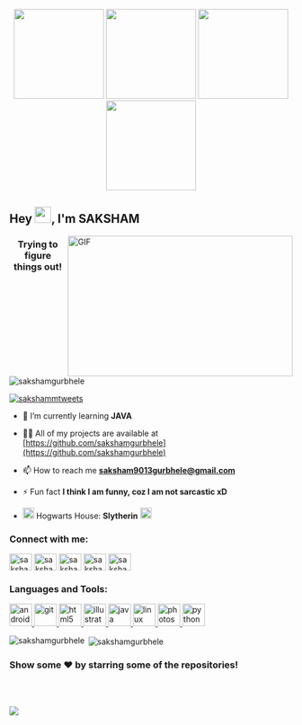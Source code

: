 <p align="center"> <img src="https://octodex.github.com/images/vinyltocat.png" height="160px" width="160px"> <img src="https://octodex.github.com/images/daftpunktocat-thomas.gif" height="160px" width="160px"> <img src="https://octodex.github.com/images/daftpunktocat-guy.gif" height="160px" width="160px"> <img src="https://octodex.github.com/images/Robotocat.png" height="160px" width="160px"></p>

## Hey <img src="https://github.com/TheDudeThatCode/TheDudeThatCode/blob/master/Assets/Hi.gif" width="29px">, I'm SAKSHAM

<a target="_blank" rel="noopener noreferrer" href="https://camo.githubusercontent.com/86a3b6db470f1a0429f7355c08d1edabf3d2c804/68747470733a2f2f6d69726f2e6d656469756d2e636f6d2f6d61782f313336302f312a495247486d69477361313673746564517649615a66772e676966"><img align="right" height="250" width="400" alt="GIF" src="https://camo.githubusercontent.com/86a3b6db470f1a0429f7355c08d1edabf3d2c804/68747470733a2f2f6d69726f2e6d656469756d2e636f6d2f6d61782f313336302f312a495247486d69477361313673746564517649615a66772e676966" data-canonical-src="https://github.com/JayantGoel001/JayantGoel001/blob/master/image.gif" style="max-width:100%; "></a>

<h3 align="center">Trying to figure things out!</h3>

<p align="left"> <img src="https://komarev.com/ghpvc/?username=sakshamgurbhele&label=Profile%20views&color=0e75b6&style=flat" alt="sakshamgurbhele" /> </p>

<p align="left"> <a href="https://twitter.com/sakshammtweets" target="blank"><img src="https://img.shields.io/twitter/follow/sakshammtweets?logo=twitter&style=for-the-badge" alt="sakshammtweets" /></a> </p>

- 🌱 I’m currently learning **JAVA**

- 👨‍💻 All of my projects are available at [https://github.com/sakshamgurbhele](https://github.com/sakshamgurbhele)

- 📫 How to reach me **saksham9013gurbhele@gmail.com**

- ⚡ Fun fact **I think I am funny, coz I am not sarcastic xD**

- <img src="https://github.com/JayantGoel001/JayantGoel001/blob/master/house.png" width="20px" height="20px"/>  Hogwarts House: **Slytherin** <img width="20px" height="20px" src="https://github.com/JayantGoel001/JayantGoel001/blob/master/Slytherin_ClearBG.png">

<h3 align="left">Connect with me:</h3>
<p align="left">
<a href="https://twitter.com/sakshammtweets" target="blank"><img align="center" src="https://cdn.jsdelivr.net/npm/simple-icons@3.0.1/icons/twitter.svg" alt="sakshammtweets" height="30" width="40" /></a>
<a href="https://linkedin.com/in/saksham gurbhele" target="blank"><img align="center" src="https://cdn.jsdelivr.net/npm/simple-icons@3.0.1/icons/linkedin.svg" alt="saksham gurbhele" height="30" width="40" /></a>
<a href="https://fb.com/saksham.gurbhele.92" target="blank"><img align="center" src="https://cdn.jsdelivr.net/npm/simple-icons@3.0.1/icons/facebook.svg" alt="saksham.gurbhele.92" height="30" width="40" /></a>
<a href="https://instagram.com/sakshamm_9pvt" target="blank"><img align="center" src="https://cdn.jsdelivr.net/npm/simple-icons@3.0.1/icons/instagram.svg" alt="sakshamm_9pvt" height="30" width="40" /></a>
<a href="https://www.hackerrank.com/sakshamm9" target="blank"><img align="center" src="https://cdn.jsdelivr.net/npm/simple-icons@3.0.1/icons/hackerrank.svg" alt="sakshamm9" height="30" width="40" /></a>
</p>

<h3 align="left">Languages and Tools:</h3>
<p align="left"> <a href="https://developer.android.com" target="_blank"> <img src="https://devicons.github.io/devicon/devicon.git/icons/android/android-original-wordmark.svg" alt="android" width="40" height="40"/> </a> <a href="https://git-scm.com/" target="_blank"> <img src="https://www.vectorlogo.zone/logos/git-scm/git-scm-icon.svg" alt="git" width="40" height="40"/> </a> <a href="https://www.w3.org/html/" target="_blank"> <img src="https://devicons.github.io/devicon/devicon.git/icons/html5/html5-original-wordmark.svg" alt="html5" width="40" height="40"/> </a> <a href="https://www.adobe.com/in/products/illustrator.html" target="_blank"> <img src="https://www.vectorlogo.zone/logos/adobe_illustrator/adobe_illustrator-icon.svg" alt="illustrator" width="40" height="40"/> </a> <a href="https://www.java.com" target="_blank"> <img src="https://devicons.github.io/devicon/devicon.git/icons/java/java-original-wordmark.svg" alt="java" width="40" height="40"/> </a> <a href="https://www.linux.org/" target="_blank"> <img src="https://devicons.github.io/devicon/devicon.git/icons/linux/linux-original.svg" alt="linux" width="40" height="40"/> </a> <a href="https://www.photoshop.com/en" target="_blank"> <img src="https://devicons.github.io/devicon/devicon.git/icons/photoshop/photoshop-plain.svg" alt="photoshop" width="40" height="40"/> </a> <a href="https://www.python.org" target="_blank"> <img src="https://devicons.github.io/devicon/devicon.git/icons/python/python-original.svg" alt="python" width="40" height="40"/> </a> </p>

<p><img align="left" src="https://github-readme-stats.vercel.app/api/top-langs?username=sakshamgurbhele&show_icons=true&locale=en&layout=compact" alt="sakshamgurbhele" /></p>

<p>&nbsp;<img align="center" src="https://github-readme-stats.vercel.app/api?username=sakshamgurbhele&show_icons=true&locale=en" alt="sakshamgurbhele" /></p>

### Show some ❤️ by starring some of the repositories!

</div>

<br/>
<br/>

![](https://github.com/JayantGoel001/JayantGoel001/blob/master/footer.png)

